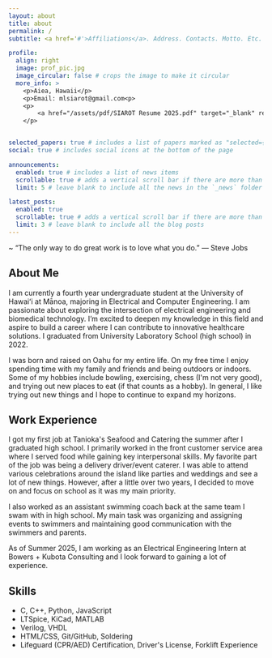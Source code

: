 ```yaml
---
layout: about
title: about
permalink: /
subtitle: <a href='#'>Affiliations</a>. Address. Contacts. Motto. Etc.

profile:
  align: right
  image: prof_pic.jpg
  image_circular: false # crops the image to make it circular
  more_info: >
    <p>Aiea, Hawaii</p>
    <p>Email: mlsiarot@gmail.com<p>
    <p>
        <a href="/assets/pdf/SIAROT Resume 2025.pdf" target="_blank" rel="noopener noreferrer" class="subtle-button">View Resume</a>
    </p>


selected_papers: true # includes a list of papers marked as "selected={true}"
social: true # includes social icons at the bottom of the page

announcements:
  enabled: true # includes a list of news items
  scrollable: true # adds a vertical scroll bar if there are more than 3 news items
  limit: 5 # leave blank to include all the news in the `_news` folder

latest_posts:
  enabled: true
  scrollable: true # adds a vertical scroll bar if there are more than 3 new posts items
  limit: 3 # leave blank to include all the blog posts
---
```


~ “The only way to do great work is to love what you do.” — Steve Jobs

<section id="about">
<h2>About Me</h2>
  <p>
    I am currently a fourth year undergraduate student at the University of Hawaiʻi at Mānoa, majoring in Electrical and Computer Engineering.
    I am passionate about exploring the intersection of electrical engineering and biomedical technology. 
    I’m excited to deepen my knowledge in this field and aspire to build a career where I can contribute to innovative healthcare solutions.
    I graduated from University Laboratory School (high school) in 2022.
  </p>
  <p>
    I was born and raised on Oahu for my entire life.
    On my free time I enjoy spending time with my family and friends and being outdoors or indoors.
    Some of my hobbies include bowling, exercising, chess (I'm not very good), and trying out new places to eat (if that counts as a hobby).
    In general, I like trying out new things and I hope to continue to expand my horizons.
  </p>
</section>

<section id="work">
<h2>Work Experience</h2>
  <p>
    I got my first job at Tanioka's Seafood and Catering the summer after I graduated high school.
    I primarily worked in the front customer service area where I served food while gaining key interpersonal skills.  
    My favorite part of the job was being a delivery driver/event caterer.
    I was able to attend various celebrations around the island like parties and weddings and see a lot of new things.
    However, after a little over two years, I decided to move on and focus on school as it was my main priority.
  </p>
  <p>
    I also worked as an assistant swimming coach back at the same team I swam with in high school.
    My main task was organizing and assigning events to swimmers and maintaining good communication with the swimmers and parents.
  </p>
  <p>
    As of Summer 2025, I am working as an Electrical Engineering Intern at Bowers + Kubota Consulting and I look forward to gaining a lot of experience.
  </p>
</section>

<section id="skills">
  <h2>Skills</h2>
  <ul>
    <li>C, C++, Python, JavaScript</li>
    <li>LTSpice, KiCad, MATLAB</li>
    <li>Verilog, VHDL</li>
    <li>HTML/CSS, Git/GitHub, Soldering</li>
    <li>Lifeguard (CPR/AED) Certification, Driver's License, Forklift Experience</li>
  </ul>
</section>
